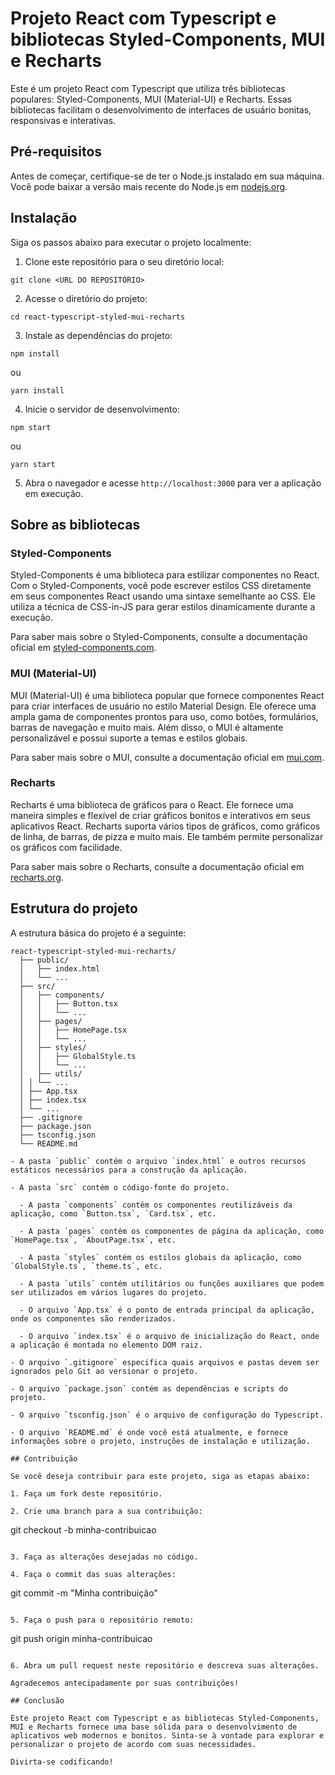 # Projeto React com Typescript e bibliotecas Styled-Components, MUI e Recharts

Este é um projeto React com Typescript que utiliza três bibliotecas populares: Styled-Components, MUI (Material-UI) e Recharts. Essas bibliotecas facilitam o desenvolvimento de interfaces de usuário bonitas, responsivas e interativas.

## Pré-requisitos

Antes de começar, certifique-se de ter o Node.js instalado em sua máquina. Você pode baixar a versão mais recente do Node.js em [nodejs.org](https://nodejs.org/).

## Instalação

Siga os passos abaixo para executar o projeto localmente:

1. Clone este repositório para o seu diretório local:

```
git clone <URL DO REPOSITÓRIO>
```

2. Acesse o diretório do projeto:

```
cd react-typescript-styled-mui-recharts
```

3. Instale as dependências do projeto:

```
npm install
```

ou

```
yarn install
```

4. Inicie o servidor de desenvolvimento:

```
npm start
```

ou

```
yarn start
```

5. Abra o navegador e acesse `http://localhost:3000` para ver a aplicação em execução.

## Sobre as bibliotecas

### Styled-Components

Styled-Components é uma biblioteca para estilizar componentes no React. Com o Styled-Components, você pode escrever estilos CSS diretamente em seus componentes React usando uma sintaxe semelhante ao CSS. Ele utiliza a técnica de CSS-in-JS para gerar estilos dinamicamente durante a execução.

Para saber mais sobre o Styled-Components, consulte a documentação oficial em [styled-components.com](https://styled-components.com/).

### MUI (Material-UI)

MUI (Material-UI) é uma biblioteca popular que fornece componentes React para criar interfaces de usuário no estilo Material Design. Ele oferece uma ampla gama de componentes prontos para uso, como botões, formulários, barras de navegação e muito mais. Além disso, o MUI é altamente personalizável e possui suporte a temas e estilos globais.

Para saber mais sobre o MUI, consulte a documentação oficial em [mui.com](https://mui.com/).

### Recharts

Recharts é uma biblioteca de gráficos para o React. Ele fornece uma maneira simples e flexível de criar gráficos bonitos e interativos em seus aplicativos React. Recharts suporta vários tipos de gráficos, como gráficos de linha, de barras, de pizza e muito mais. Ele também permite personalizar os gráficos com facilidade.

Para saber mais sobre o Recharts, consulte a documentação oficial em [recharts.org](https://recharts.org/).

## Estrutura do projeto

A estrutura básica do projeto é a seguinte:

```
react-typescript-styled-mui-recharts/
  ├── public/
  │   ├── index.html
  │   └── ...
  ├── src/
  │   ├── components/
  │   │   ├── Button.tsx
  │   │   └── ...
  │   ├── pages/
  │   │   ├── HomePage.tsx
  │   │   └── ...
  │   ├── styles/
  │   │   ├── GlobalStyle.ts
  │   │   └── ...
  │   ├── utils/
  │ │ └── ...
  │ ├── App.tsx
  │ ├── index.tsx
  │ └── ...
  ├── .gitignore
  ├── package.json
  ├── tsconfig.json
  └── README.md

- A pasta `public` contém o arquivo `index.html` e outros recursos estáticos necessários para a construção da aplicação.

- A pasta `src` contém o código-fonte do projeto.

  - A pasta `components` contém os componentes reutilizáveis da aplicação, como `Button.tsx`, `Card.tsx`, etc.

  - A pasta `pages` contém os componentes de página da aplicação, como `HomePage.tsx`, `AboutPage.tsx`, etc.

  - A pasta `styles` contém os estilos globais da aplicação, como `GlobalStyle.ts`, `theme.ts`, etc.

  - A pasta `utils` contém utilitários ou funções auxiliares que podem ser utilizados em vários lugares do projeto.

  - O arquivo `App.tsx` é o ponto de entrada principal da aplicação, onde os componentes são renderizados.

  - O arquivo `index.tsx` é o arquivo de inicialização do React, onde a aplicação é montada no elemento DOM raiz.

- O arquivo `.gitignore` especifica quais arquivos e pastas devem ser ignorados pelo Git ao versionar o projeto.

- O arquivo `package.json` contém as dependências e scripts do projeto.

- O arquivo `tsconfig.json` é o arquivo de configuração do Typescript.

- O arquivo `README.md` é onde você está atualmente, e fornece informações sobre o projeto, instruções de instalação e utilização.

## Contribuição

Se você deseja contribuir para este projeto, siga as etapas abaixo:

1. Faça um fork deste repositório.

2. Crie uma branch para a sua contribuição:

```
git checkout -b minha-contribuicao
```

3. Faça as alterações desejadas no código.

4. Faça o commit das suas alterações:

```
git commit -m "Minha contribuição"
```

5. Faça o push para o repositório remoto:

```
git push origin minha-contribuicao
```

6. Abra um pull request neste repositório e descreva suas alterações.

Agradecemos antecipadamente por suas contribuições!

## Conclusão

Este projeto React com Typescript e as bibliotecas Styled-Components, MUI e Recharts fornece uma base sólida para o desenvolvimento de aplicativos web modernos e bonitos. Sinta-se à vontade para explorar e personalizar o projeto de acordo com suas necessidades.

Divirta-se codificando!
